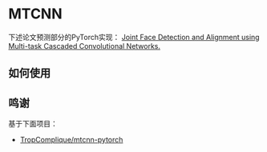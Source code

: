 # MTCNN

下述论文预测部分的PyTorch实现：
[Joint Face Detection and Alignment using Multi-task Cascaded Convolutional Networks.](https://arxiv.org/abs/1604.02878)

## 如何使用



## 鸣谢

基于下面项目：
 - [TropComplique/mtcnn-pytorch](https://github.com/TropComplique/mtcnn-pytorch)